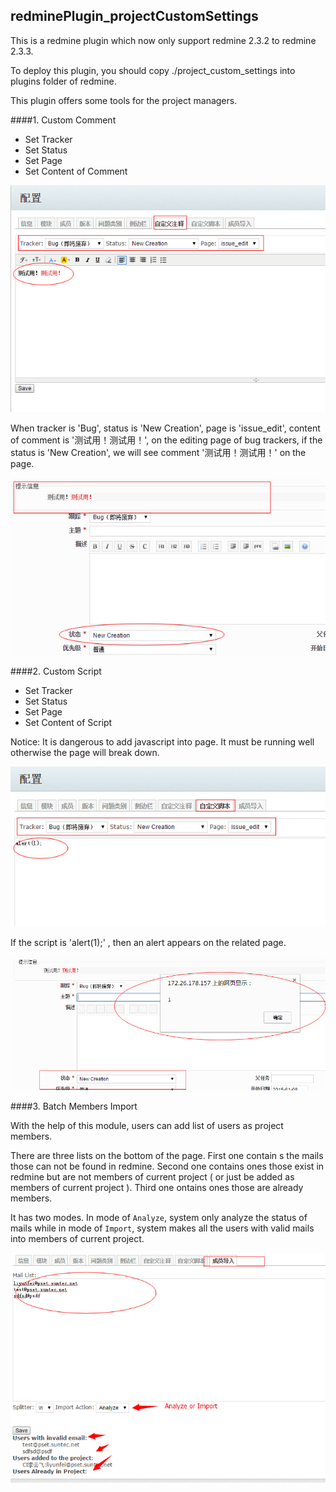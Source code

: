 ## redminePlugin_projectCustomSettings

This is a redmine plugin which now only support redmine 2.3.2 to redmine 2.3.3.

To deploy this plugin, you should copy ./project_custom_settings into plugins folder of redmine.

This plugin offers some tools for the project managers.

####1. Custom Comment

* Set Tracker
* Set Status
* Set Page
* Set Content of Comment

![image](https://github.com/nmgfrank/redminePlugin_projectCustomSettings/blob/master/readme_pic/comment_setting.jpg)

When tracker is 'Bug', status is 'New Creation', page is 'issue_edit', content of comment is '测试用！测试用！', 
on the editing page of bug trackers, if the status is 'New Creation', we will see comment  '测试用！测试用！' on the page.

![image](https://github.com/nmgfrank/redminePlugin_projectCustomSettings/blob/master/readme_pic/comment_show.jpg)


####2. Custom Script

* Set Tracker
* Set Status
* Set Page
* Set Content of Script

Notice: It is dangerous to add javascript into page. It must be running well otherwise the page will break down.

![image](https://github.com/nmgfrank/redminePlugin_projectCustomSettings/blob/master/readme_pic/script_edit.jpg)

If the script is 'alert(1);' , then an alert appears on the related page.

![image](https://github.com/nmgfrank/redminePlugin_projectCustomSettings/blob/master/readme_pic/script_show.jpg)

####3. Batch Members Import

With the help of this module, users can add list of users as project members.

There are three lists on the bottom of the page. First one contain s the mails those can not be found in redmine. Second one contains ones those exist in redmine but are not members of current project ( or just be added as members of current project ). Third one ontains ones those are already members.

It has two modes. In mode of `Analyze`, system only analyze the status of mails while in mode of `Import`, system makes all the users with valid mails into members of current project. 

![image](https://github.com/nmgfrank/redminePlugin_projectCustomSettings/blob/master/readme_pic/users.jpg)











